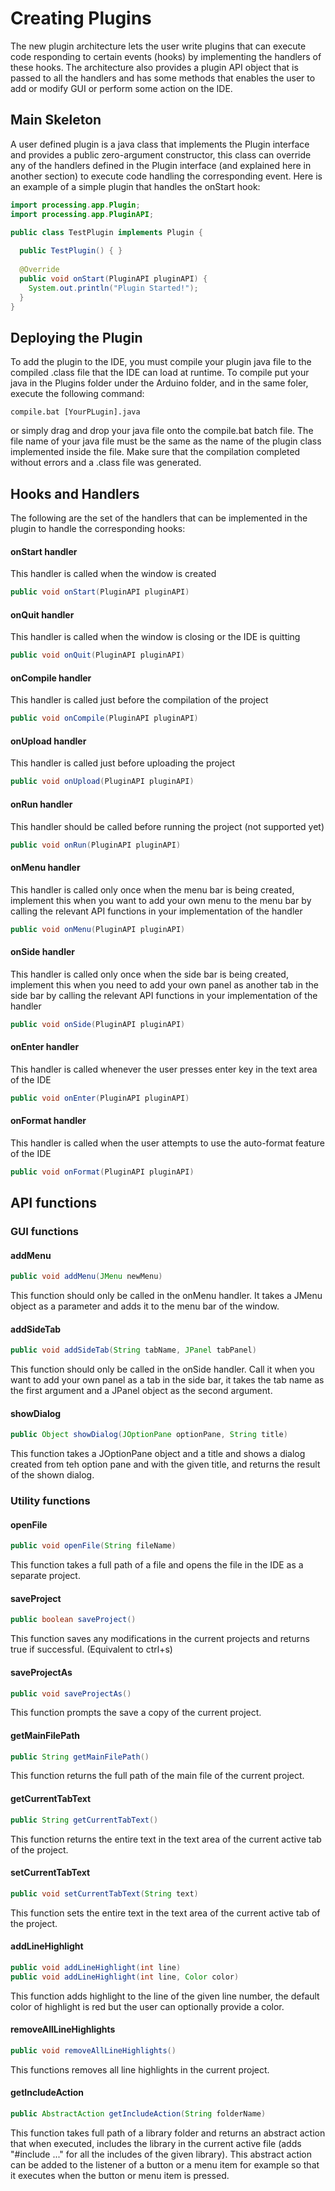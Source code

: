 # Creating Plugins
The new plugin architecture lets the user write plugins that can execute code responding to certain events (hooks) by implementing the handlers of these hooks. The architecture also provides a plugin API object that is passed to all the handlers and has some methods that enables the user to add or modify GUI or perform some action on the IDE.
## Main Skeleton
A user defined plugin is a java class that implements the Plugin interface and provides a public zero-argument constructor, this class can override any of the handlers defined in the Plugin interface (and explained here in another section) to execute code handling the corresponding event.
Here is an example of a simple plugin that handles the onStart hook:
```java
import processing.app.Plugin;
import processing.app.PluginAPI;

public class TestPlugin implements Plugin {
  
  public TestPlugin() { }
  
  @Override
  public void onStart(PluginAPI pluginAPI) {
    System.out.println("Plugin Started!");
  }
}
```
## Deploying the Plugin
To add the plugin to the IDE, you must compile your plugin java file to the compiled .class file that the IDE can load at runtime.
To compile put your java in the Plugins folder under the Arduino folder, and in the same foler, execute the following command:
```
compile.bat [YourPLugin].java
```
or simply drag and drop your java file onto the compile.bat batch file.
The file name of your java file must be the same as the name of the plugin class implemented inside the file.
Make sure that the compilation completed without errors and a .class file was generated.

## Hooks and Handlers
The following are the set of the handlers that can be implemented in the plugin to handle the corresponding hooks:
#### onStart handler
This handler is called when the window is created
```java
public void onStart(PluginAPI pluginAPI)
```
#### onQuit handler
This handler is called when the window is closing or the IDE is quitting
```java
public void onQuit(PluginAPI pluginAPI)
```
#### onCompile handler
This handler is called just before the compilation of the project
```java
public void onCompile(PluginAPI pluginAPI)
```
#### onUpload handler
This handler is called just before uploading the project
```java
public void onUpload(PluginAPI pluginAPI)
```
#### onRun handler
This handler should be called before running the project (not supported yet)
```java
public void onRun(PluginAPI pluginAPI)
```
#### onMenu handler
This handler is called only once when the menu bar is being created, implement this when you want to add your own menu to the menu bar by calling the relevant API functions in your implementation of the handler
```java
public void onMenu(PluginAPI pluginAPI)
```
#### onSide handler
This handler is called only once when the side bar is being created, implement this when you need to add your own panel as another tab in the side bar by calling the relevant API functions in your implementation of the handler
```java
public void onSide(PluginAPI pluginAPI)
```
#### onEnter handler
This handler is called whenever the user presses enter key in the text area of the IDE
```java
public void onEnter(PluginAPI pluginAPI)
```
#### onFormat handler
This handler is called when the user attempts to use the auto-format feature of the IDE
```java
public void onFormat(PluginAPI pluginAPI)
```

## API functions
### GUI functions
#### addMenu
```java
public void addMenu(JMenu newMenu)
```
This function should only be called in the onMenu handler. It takes a JMenu object as a parameter and adds it to the menu bar of the window.

#### addSideTab
```java
public void addSideTab(String tabName, JPanel tabPanel)
```
This function should only be called in the onSide handler. Call it when you want to add your own panel as a tab in the side bar, it takes the tab name as the first argument and a JPanel object as the second argument.

#### showDialog
```java
public Object showDialog(JOptionPane optionPane, String title)
```
This function takes a JOptionPane object and a title and shows a dialog created from teh option pane and with the given title, and returns the result of the shown dialog.

### Utility functions
#### openFile
```java
public void openFile(String fileName)
```
This function takes a full path of a file and opens the file in the IDE as a separate project.

#### saveProject
```java
public boolean saveProject()
```
This function saves any modifications in the current projects and returns true if successful. (Equivalent to ctrl+s)

#### saveProjectAs
```java
public void saveProjectAs()
```
This function prompts the save a copy of the current project.

#### getMainFilePath
```java
public String getMainFilePath()
```
This function returns the full path of the main file of the current project.

#### getCurrentTabText
```java
public String getCurrentTabText()
```
This function returns the entire text in the text area of the current active tab of the project.

#### setCurrentTabText
```java
public void setCurrentTabText(String text)
```
This function sets the entire text in the text area of the current active tab of the project.

#### addLineHighlight
```java
public void addLineHighlight(int line)
public void addLineHighlight(int line, Color color)
```
This function adds highlight to the line of the given line number, the default color of highlight is red but the user can optionally provide a color.

#### removeAllLineHighlights
```java
public void removeAllLineHighlights()
```
This functions removes all line highlights in the current project.

#### getIncludeAction
```java
public AbstractAction getIncludeAction(String folderName)
```
This function takes full path of a library folder and returns an abstract action that when executed, includes the library in the current active file (adds "#include ..." for all the includes of the given library).
This abstract action can be added to the listener of a button or a menu item for example so that it executes when the button or menu item is pressed.
